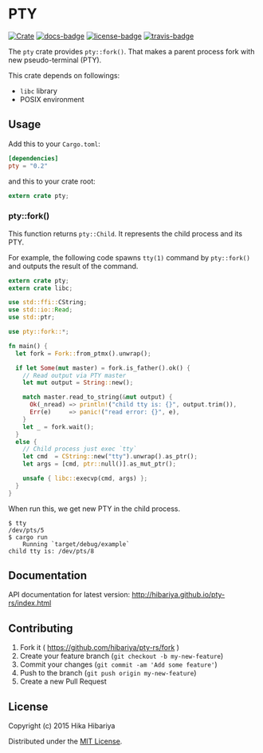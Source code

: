 # PTY 
[![Crate][crate-badge]][crate] [![docs-badge][]][docs] [![license-badge][]][license] [![travis-badge][]][travis]

[crate-badge]: https://img.shields.io/badge/crates.io-v0.2.0-orange.svg?style=flat-square
[crate]: https://crates.io/crates/pty

[docs-badge]: https://img.shields.io/badge/API-docs-blue.svg?style=flat-square
[docs]: http://note.hibariya.org/pty-rs/pty/index.html

[license-badge]: https://img.shields.io/badge/license-MIT-blue.svg?style=flat-square
[license]: https://github.com/hibariya/pty-rs/blob/master/LICENSE.txt

[travis-badge]: https://travis-ci.org/hibariya/pty-rs.svg?branch=master&style=flat-square
[travis]: https://travis-ci.org/hibariya/pty-rs

The `pty` crate provides `pty::fork()`. That makes a parent process fork with new pseudo-terminal (PTY).

This crate depends on followings:

* `libc` library
* POSIX environment

## Usage

Add this to your `Cargo.toml`:

```toml
[dependencies]
pty = "0.2"
```

and this to your crate root:

```rust
extern crate pty;
```

### pty::fork()

This function returns `pty::Child`. It represents the child process and its PTY.

For example, the following code spawns `tty(1)` command by `pty::fork()` and outputs the result of the command.

```rust
extern crate pty;
extern crate libc;

use std::ffi::CString;
use std::io::Read;
use std::ptr;

use pty::fork::*;

fn main() {
  let fork = Fork::from_ptmx().unwrap();

  if let Some(mut master) = fork.is_father().ok() {
    // Read output via PTY master
    let mut output = String::new();

    match master.read_to_string(&mut output) {
      Ok(_nread) => println!("child tty is: {}", output.trim()),
      Err(e)     => panic!("read error: {}", e),
    }
    let _ = fork.wait();
  }
  else {
    // Child process just exec `tty`
    let cmd  = CString::new("tty").unwrap().as_ptr();
    let args = [cmd, ptr::null()].as_mut_ptr();

    unsafe { libc::execvp(cmd, args) };
  }
}
```

When run this, we get new PTY in the child process.

```
$ tty
/dev/pts/5
$ cargo run
    Running `target/debug/example`
child tty is: /dev/pts/8
```

## Documentation

API documentation for latest version: http://hibariya.github.io/pty-rs/index.html

## Contributing

1. Fork it ( https://github.com/hibariya/pty-rs/fork )
2. Create your feature branch (`git checkout -b my-new-feature`)
3. Commit your changes (`git commit -am 'Add some feature'`)
4. Push to the branch (`git push origin my-new-feature`)
5. Create a new Pull Request

## License

Copyright (c) 2015 Hika Hibariya

Distributed under the [MIT License](LICENSE.txt).
